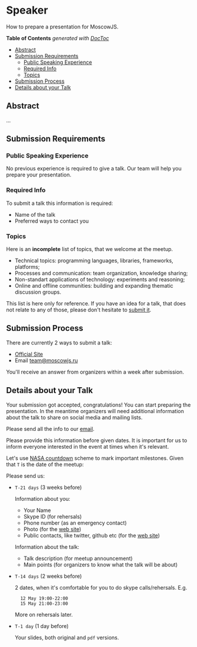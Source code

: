 # Speaker

How to prepare a presentation for MoscowJS.

<!-- START doctoc generated TOC please keep comment here to allow auto update -->
<!-- DON'T EDIT THIS SECTION, INSTEAD RE-RUN doctoc TO UPDATE -->
**Table of Contents**  *generated with [DocToc](https://github.com/thlorenz/doctoc)*

- [Abstract](#abstract)
- [Submission Requirements](#submission-requirements)
  - [Public Speaking Experience](#public-speaking-experience)
  - [Required Info](#required-info)
  - [Topics](#topics)
- [Submission Process](#submission-process)
- [Details about your Talk](#details-about-your-talk)

<!-- END doctoc generated TOC please keep comment here to allow auto update -->


## Abstract

...


## Submission Requirements

### Public Speaking Experience

No previous experience is required to give a talk. Our team will help you
prepare your presentation.

### Required Info

To submit a talk this information is required:

- Name of the talk
- Preferred ways to contact you

### Topics

Here is an **incomplete** list of topics, that we welcome at the meetup.

- Technical topics: programming languages, libraries, frameworks, platforms;
- Processes and communication: team organization, knowledge sharing;
- Non-standart applications of technology: experiments and reasoning;
- Online and offline communities: building and expanding thematic discussion groups.

This list is here only for reference. If you have an idea for a talk, that
does not relate to any of those, please don't hesitate to [submit
it](#submission-process).

## Submission Process

There are currently 2 ways to submit a talk:

- [Official Site][site]
- Email [team@moscowjs.ru][email]

You'll receive an answer from organizers within a week after submission.

## Details about your Talk

Your submission got accepted, congratulations! You can start preparing the
presentation. In the meantime organizers will need additional information
about the talk to share on social media and mailing lists.

Please send all the info to our [email][email].

Please provide this information before given dates. It is important for
us to inform everyone interested in the event at times when it's relevant.

Let's use [NASA countdown][nasa-countdown] scheme to mark important
milestones. Given that `T` is the date of the meetup:

Please send us:

* `T-21 days` (3 weeks before)

    Information about you:

    - Your Name
    - Skype ID (for rehersals)
    - Phone number (as an emergency contact)
    - Photo (for the [web site][site])
    - Public contacts, like twitter, github etc (for the [web site][site])

    Information about the talk:

    - Talk description (for meetup announcement)
    - Main points (for organizers to know what the talk will be about)

* `T-14 days` (2 weeks before)

    2 dates, when it's comfortable for you to do skype calls/rehersals. E.g.

        12 May 19:00-22:00
        15 May 21:00-23:00

    More on rehersals later.

* `T-1 day` (1 day before)

    Your slides, both original and `pdf` versions.


[site]: http://moscowojs.ru "Official site"
[email]: mailto:team@moscowjs.ru
[nasa-countdown]: http://www.nasa.gov/mission_pages/shuttle/launch/countdown101.html
